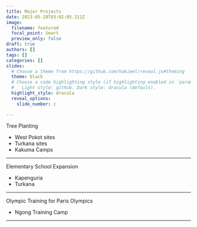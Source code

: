 ```yaml
---
title: Major Projects
date: 2023-05-20T03:02:05.311Z
image:
  filename: featured
  focal_point: Smart
  preview_only: false
draft: true
authors: []
tags: []
categories: []
slides:
  # Choose a theme from https://github.com/hakimel/reveal.js#theming
  theme: black
  # Choose a code highlighting style (if highlighting enabled in `params.toml`)
  #   Light style: github. Dark style: dracula (default).
  highlight_style: dracula
  reveal_options:
    slide_number: c

---
```

Tree Planting

- West Pokot sites
- Turkana sites
- Kakuma Camps


---

Elementary School Expansion
- Kapenguria
- Turkana

---

Olympic Training for Paris Olympics
- Ngong Training Camp

---